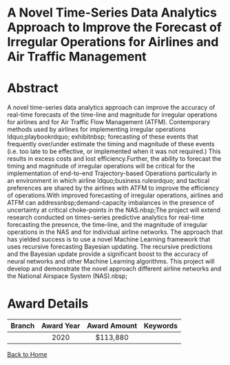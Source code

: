 
A Novel Time-Series Data Analytics Approach to Improve the Forecast of Irregular Operations for Airlines and Air Traffic Management
===================================================================================================================================

# Abstract


A novel time-series data analytics approach can improve the accuracy of real-time forecasts of the time-line and magnitude for irregular operations for airlines and for Air Traffic Flow Management (ATFM). Contemporary methods used by airlines for implementing irregular operations ldquo;playbookrdquo; exhibitnbsp; forecasting of these events that frequently over/under estimate the timing and magnitude of these events (i.e. too late to be effective, or implemented when it was not required.) This results in excess costs and lost efficiency.Further, the ability to forecast the timing and magnitude of irregular operations will be critical for the implementation of end-to-end Trajectory-based Operations particularly in an environment in which airline ldquo;business rulesrdquo; and tactical preferences are shared by the airlines with ATFM to improve the efficiency of operations.With improved forecasting of irregular operations, airlines and ATFM can addressnbsp;demand-capacity imbalances in the presence of uncertainty at critical choke-points in the NAS.nbsp;The project will extend research conducted on times-series predictive analytics for real-time forecasting the presence, the time-line, and the magnitude of irregular operations in the NAS and for individual airline networks. The approach that has yielded success is to use a novel Machine Learning framework that uses recursive forecasting Bayesian updating. The recursive predictions and the Bayesian update provide a significant boost to the accuracy of neural networks and other Machine Learning algorithms. This project will develop and demonstrate the novel approach different airline networks and the National Airspace System (NAS).nbsp;  

# Award Details

|Branch|Award Year|Award Amount|Keywords|
| :---: | :---: | :---: | :---: |
||2020|$113,880||
  
  


[Back to Home](https://github.com/chrischow/dod_sbir_awards/CC/#675)